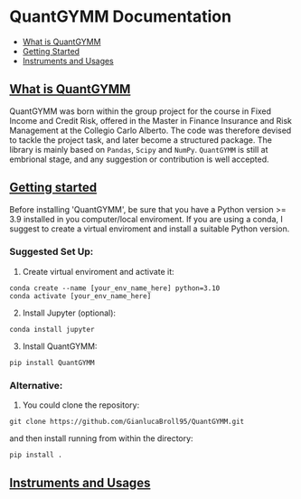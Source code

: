 # QuantGYMM Documentation

- [What is QuantGYMM](#what_is)
- [Getting Started](#getting_started)
- [Instruments and Usages](#usages)

## [What is QuantGYMM](#what_is)

QuantGYMM was born within the group project for the course in Fixed Income and Credit Risk, offered in the Master in Finance Insurance and Risk Management at the Collegio Carlo Alberto. The code was therefore devised to tackle the project task, and later become a structured package. The library is mainly based on ```Pandas```, ```Scipy``` and ```NumPy```. ```QuantGYMM``` is still at embrional stage, and any suggestion or contribution is well accepted. 

## [Getting started](#getting_started)

Before installing 'QuantGYMM', be sure that you have a Python version >= 3.9 installed in you computer/local enviroment. If you are using a conda, I suggest to create a virtual enviroment and install a suitable Python version. 

### Suggested Set Up:

1) Create virtual enviroment and activate it:
```
conda create --name [your_env_name_here] python=3.10
conda activate [your_env_name_here]
```
2) Install Jupyter (optional):
```
conda install jupyter
```
3) Install QuantGYMM:
```
pip install QuantGYMM
```
### Alternative:
1) You could clone the repository:
    
```
git clone https://github.com/GianlucaBroll95/QuantGYMM.git
```
and then install running from within the directory:
```
pip install .
```

## [Instruments and Usages](#usages)

